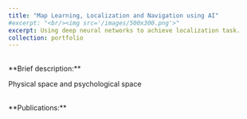 ```yaml
---
title: "Map Learning, Localization and Navigation using AI"
#excerpt: "<br/><img src='/images/500x300.png'>"
excerpt: Using deep neural networks to achieve localization task. 
collection: portfolio
---
```


<br>
**Brief description:** 

Physical space and psychological space 



<br>
**Publications:** 

